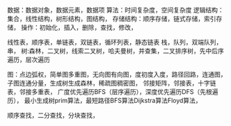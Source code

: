 
#

数据：数据对象，数据元素，数据项
算法：时间复杂度，空间复杂度
逻辑结构：集合，线性结构，树形结构，图结构，
存储结构：顺序存储，链式存储，索引存储，
操作：初始化，插入，删除，查找，修改，

线性表，顺序表，单链表，双链表，循环列表，静态链表
栈，队列，双端队列，串，
树:森林，二叉树，线索二叉树，哈夫曼树，并查集，二叉排序树，先中后序遍历，层次遍历

图：点边弧权，简单图多重图，无向图有向图，度初度入度，路径回路，连通图，子图连通分量，生成树生成森林，稀疏图稠密图，
邻接矩阵，邻接表，十字链表，邻接多重表，
广度优先遍历BFS（层序遍历），深度优先遍历DFS（先根遍历），
最小生成树prim算法，最短路径BFS算法Dijkstra算法Floyd算法，

顺序查找，二分查找，分块查找，







